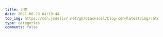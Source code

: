 ```yaml
---
title: 分类
date: 2021-06-23 04:10:44
top_img: https://cdn.jsdelivr.net/gh/b1acksoil/blog-cdn@latest/img/categories.jpg
type: categories
comments: false
---
```

